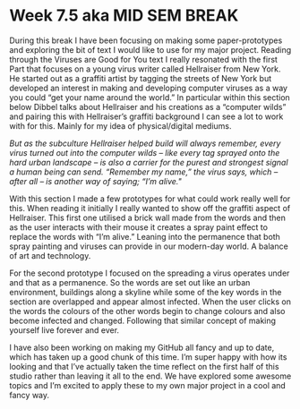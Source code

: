 # Week 7.5 aka MID SEM BREAK
During this break I have been focusing on making some paper-prototypes and exploring the bit of text I would like to use for my major project. Reading through the Viruses are Good for You text I really resonated with the first Part that focuses on a young virus writer called Hellraiser from New York. He started out as a graffiti artist by tagging the streets of New York but developed an interest in making and developing computer viruses as a way you could “get your name around the world.” In particular within this section below Dibbel talks about Hellraiser and his creations as a “computer wilds” and pairing this with Hellraiser’s graffiti background I can see a lot to work with for this. Mainly for my idea of physical/digital mediums. 

*But as the subculture Hellraiser helped build will always remember, every virus turned out into the computer wilds – like every tag sprayed onto the hard urban landscape – is also a carrier for the purest and strongest signal a human being can send. “Remember my name,” the virus says, which – after all – is another way of saying; “I’m alive."*
  
With this section I made a few prototypes for what could work really well for this. When reading it initially I really wanted to show off the graffiti aspect of Hellraiser. This first one utilised a brick wall made from the words and then as the user interacts with their mouse it creates a spray paint effect to replace the words with “I’m alive.” Leaning into the permanence that both spray painting and viruses can provide in our modern-day world. A balance of art and technology.

For the second prototype I focused on the spreading a virus operates under and that as a permanence. So the words are set out like an urban environment, buildings along a skyline while some of the key words in the section are overlapped and appear almost infected. When the user clicks on the words the colours of the other words begin to change colours and also become infected and changed. Following that similar concept of making yourself live forever and ever.   

I have also been working on making my GitHub all fancy and up to date, which has taken up a good chunk of this time. I’m super happy with how its looking and that I’ve actually taken the time reflect on the first half of this studio rather than leaving it all to the end. We have explored some awesome topics and I’m excited to apply these to my own major project in a cool and fancy way. 


